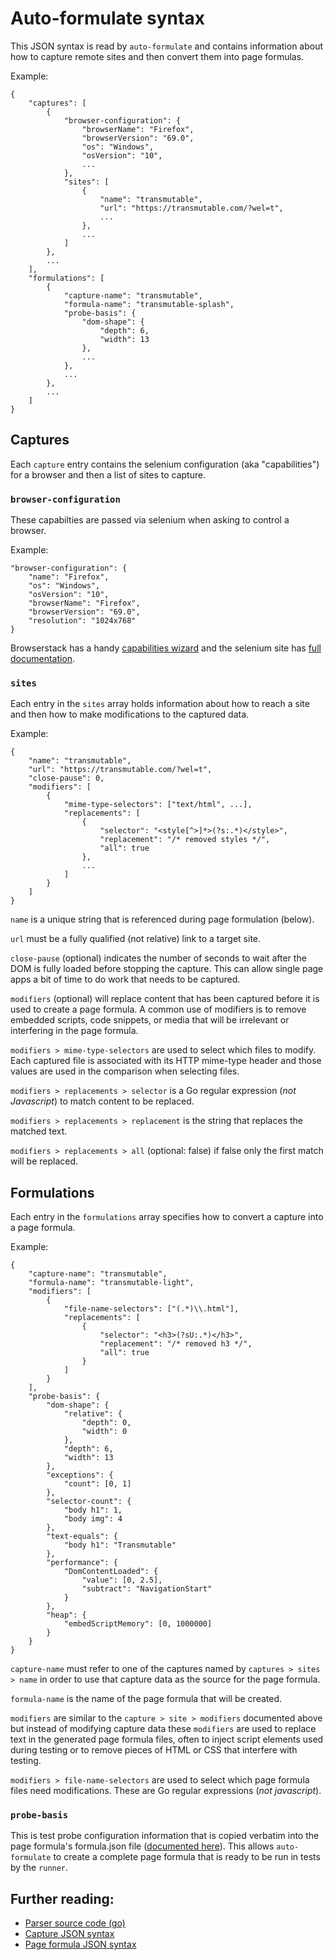 # Auto-formulate syntax

This JSON syntax is read by `auto-formulate` and contains information about how to capture remote sites and then convert them into page formulas.

Example:

	{
		"captures": [
			{
				"browser-configuration": {
					"browserName": "Firefox",
					"browserVersion": "69.0",
					"os": "Windows",
					"osVersion": "10",
					...
				},
				"sites": [
					{
						"name": "transmutable",
						"url": "https://transmutable.com/?wel=t",
						...
					},
					...
				]
			},
			...
		],
		"formulations": [
			{
				"capture-name": "transmutable",
				"formula-name": "transmutable-splash",
				"probe-basis": {
					"dom-shape": {
						"depth": 6,
						"width": 13
					},
					...
				},
				...
			},
			...
		]
	}

## Captures

Each `capture` entry contains the selenium configuration (aka "capabilities") for a browser and then a list of sites to capture.

### `browser-configuration`

These capabilties are passed via selenium when asking to control a browser.

Example:

	"browser-configuration": {
		"name": "Firefox",
		"os": "Windows",
		"osVersion": "10",
		"browserName": "Firefox",
		"browserVersion": "69.0",
		"resolution": "1024x768"
	}

Browserstack has a handy [capabilities wizard](https://www.browserstack.com/automate/capabilities) and the selenium site has [full documentation](https://github.com/SeleniumHQ/selenium/wiki/DesiredCapabilities).

### `sites`

Each entry in the `sites` array holds information about how to reach a site and then how to make modifications to the captured data.

Example:

	{
		"name": "transmutable",
		"url": "https://transmutable.com/?wel=t",
		"close-pause": 0,
		"modifiers": [
			{
				"mime-type-selectors": ["text/html", ...],
				"replacements": [
					{
						"selector": "<style[^>]*>(?s:.*)</style>",
						"replacement": "/* removed styles */",
						"all": true
					},
					...
				]
			}
		]
	}

`name` is a unique string that is referenced during page formulation (below).

`url` must be a fully qualified (not relative) link to a target site.

`close-pause` (optional) indicates the number of seconds to wait after the DOM is fully loaded before stopping the capture. This can allow single page apps a bit of time to do work that needs to be captured.

`modifiers` (optional) will replace content that has been captured before it is used to create a page formula. A common use of modifiers is to remove embedded scripts, code snippets, or media that will be irrelevant or interfering in the page formula.

`modifiers > mime-type-selectors` are used to select which files to modify. Each captured file is associated with its HTTP mime-type header and those values are used in the comparison when selecting files.

`modifiers > replacements > selector` is a Go regular expression (*not Javascript*) to match content to be replaced.

`modifiers > replacements > replacement` is the string that replaces the matched text.

`modifiers > replacements > all` (optional: false) if false only the first match will be replaced.

## Formulations

Each entry in the `formulations` array specifies how to convert a capture into a page formula.

Example: 

	{
		"capture-name": "transmutable",
		"formula-name": "transmutable-light",
		"modifiers": [
			{
				"file-name-selectors": ["(.*)\\.html"],
				"replacements": [
					{
						"selector": "<h3>(?sU:.*)</h3>",
						"replacement": "/* removed h3 */",
						"all": true
					}
				]
			}
		],
		"probe-basis": {
			"dom-shape": {
				"relative": {
					"depth": 0,
					"width": 0
				},
				"depth": 6,
				"width": 13
			},
			"exceptions": {
				"count": [0, 1]
			},
			"selector-count": {
				"body h1": 1,
				"body img": 4
			},
			"text-equals": {
				"body h1": "Transmutable"
			},
			"performance": {
				"DomContentLoaded": {
					"value": [0, 2.5],
					"subtract": "NavigationStart"
				}
			},
			"heap": {
				"embedScriptMemory": [0, 1000000]
			}
		}
	}

`capture-name` must refer to one of the captures named by `captures > sites > name` in order to use that capture data as the source for the page formula.

`formula-name` is the name of the page formula that will be created.

`modifiers` are similar to the `capture > site > modifiers` documented above but instead of modifying capture data these `modifiers` are used to replace text in the generated page formula files, often to inject script elements used during testing or to remove pieces of HTML or CSS that interfere with testing. 

`modifiers > file-name-selectors` are used to select which page formula files need modifications. These are Go regular expressions (*not javascript*).

### `probe-basis`

This is test probe configuration information that is copied verbatim into the page formula's formula.json file ([documented here](PAGE_FORMULA_SYNTAX.md)). This allows `auto-formulate` to create a complete page formula that is ready to be run in tests by the `runner`.

## Further reading:
- [Parser source code (go)](../go/src/wel/formulas/auto-formulas.go)
- [Capture JSON syntax](./CAPTURE_SYNTAX.md)
- [Page formula JSON syntax](./PAGE_FORMULA_SYNTAX.md)
